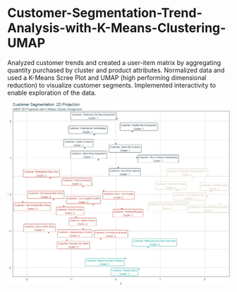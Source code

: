 # Customer-Segmentation-Trend-Analysis-with-K-Means-Clustering-UMAP
Analyzed customer trends and created a user-item matrix by aggregating quantity purchased by cluster and product attributes. Normalized data and used a K-Means Scree Plot and UMAP (high performing dimensional reduction) to visualize customer segments. Implemented interactivity to enable exploration of the data.


![](custseg.png)
